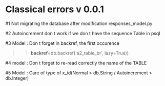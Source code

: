 # Classical errors v 0.0.1

#1 Not migrating the database after modification responses_model.py

#2 Autoincrement don t work if we don t have the sequence Table in psql

#3 Model : Don t forget in backref, the first occurence
>>  **backref**=db.backref('a2_table_br', lazy=True))

#4 model : Don t forget to re-read correctly the name of the TABLE

#5 Model : Care of type of x_id(Normal > db.String / Autoincrement > db.Integer)
